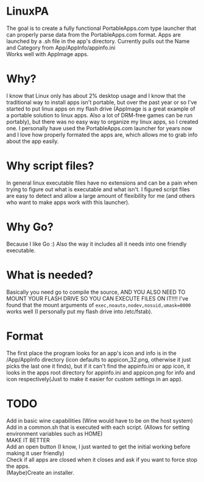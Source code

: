 # LinuxPA
The goal is to create a fully functional PortableApps.com type launcher that can properly parse data from the PortableApps.com format. Apps are launched by a .sh file in the app's directory. Currently pulls out the Name and Category from App/AppInfo/appinfo.ini  
Works well with AppImage apps.

# Why?
I know that Linux only has about 2% desktop usage and I know that the traditional way to install apps isn't portable, but over the past year or so I've started to put linux apps on my flash drive (AppImage is a great example of a portable solution to linux apps. Also a lot of DRM-free games can be run portably), but there was no easy way to organize my linux apps, so I created one. I personally have used the PortableApps.com launcher for years now and I love how properly formated the apps are, which allows me to grab info about the app easily.  

# Why script files?
In general linux executable files have no extensions and can be a pain when trying to figure out what is executable and what isn't. I figured script files are easy to detect and allow a large amount of flexibility for me (and others who want to make apps work with this launcher).

# Why Go?
Because I like Go :) Also the way it includes all it needs into one friendly executable.

# What is needed?
Basically you need go to compile the source, AND YOU ALSO NEED TO MOUNT YOUR FLASH DRIVE SO YOU CAN EXECUTE FILES ON IT!!!! I've found that the mount arguments of `exec,noauto,nodev,nosuid,umask=0000` works well (I personally put my flash drive into /etc/fstab).

# Format
The first place the program looks for an app's icon and info is in the /App/AppInfo directory (icon defaults to appicon_32.png, otherwise it just picks the last one it finds), but if it can't find the appinfo.ini or app icon, it looks in the apps root directory for appinfo.ini and appicon.png for info and icon respectively(Just to make it easier for custom settings in an app).

# TODO
Add in basic wine capabilities (Wine would have to be on the host system)  
Add in a common.sh that is executed with each script. (Allows for setting environment variables such as HOME)  
MAKE IT BETTER  
Add an open button (I know, I just wanted to get the initial working before making it user friendly)  
Check if all apps are closed when it closes and ask if you want to force stop the apps.  
(Maybe)Create an installer.
